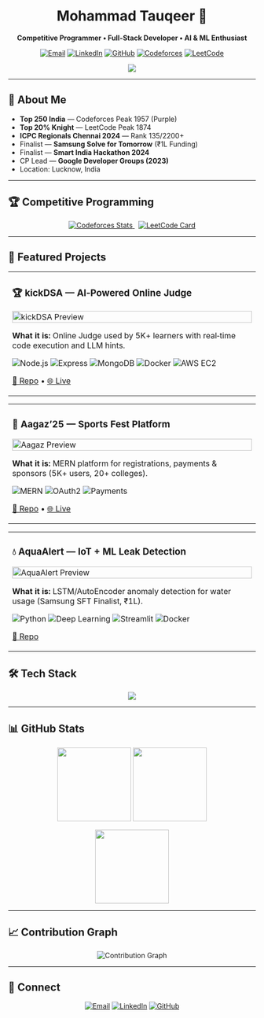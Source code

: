 <!-- Profile README for Mohammad Tauqeer -->
<div align="center">

# Mohammad Tauqeer 👋  
**Competitive Programmer • Full-Stack Developer • AI & ML Enthusiast**

[![Email](https://img.shields.io/badge/Email-Contact-blue?style=flat&logo=gmail)](mailto:Mtauqeer7770@gmail.com)
[![LinkedIn](https://img.shields.io/badge/LinkedIn-Connect-0A66C2?style=flat&logo=linkedin)]([https://linkedin.com/in/mohammad-tauqeer-ansari](https://www.linkedin.com/in/mohammad-tauqeer-a-642702258?utm_source=share&utm_campaign=share_via&utm_content=profile&utm_medium=android_app))
[![GitHub](https://img.shields.io/badge/GitHub-Follow-181717?style=flat&logo=github)](https://github.com/codeMaverick7770)
[![Codeforces](https://img.shields.io/badge/Codeforces-Purple%201957-1F8ACB?style=flat&logo=codeforces)](https://codeforces.com/profile/pedrosa)
[![LeetCode](https://img.shields.io/badge/LeetCode-Knight%201874-FFA116?style=flat&logo=leetcode)](https://leetcode.com/Mtauqeer7770)

![](https://komarev.com/ghpvc/?username=codeMaverick7770&color=0e75b6&style=flat)

</div>

---

## 🚀 About Me
- **Top 250 India** — Codeforces Peak 1957 (Purple)  
- **Top 20% Knight** — LeetCode Peak 1874  
- **ICPC Regionals Chennai 2024** — Rank 135/2200+  
- Finalist — **Samsung Solve for Tomorrow** (₹1L Funding)  
- Finalist — **Smart India Hackathon 2024**  
- CP Lead — **Google Developer Groups (2023)**  
- Location: Lucknow, India

---

## 🏆 Competitive Programming

<p align="center">
  <a href="https://codeforces.com/profile/pedrosa">
    <img src="https://codeforces-readme-stats.vercel.app/api/card?username=pedrosa&theme=github_dark" alt="Codeforces Stats" />
  </a>
  &nbsp;
  <a href="https://leetcode.com/Mtauqeer7770">
    <img src="https://leetcard.jacoblin.cool/Mtauqeer7770?theme=dark&font=Source%20Code%20Pro&ext=contest" alt="LeetCode Card" />
  </a>
</p>

---



## 🚀 Featured Projects

<table>
  <tr>
    <td>
      <h3>🏆 kickDSA — AI‑Powered Online Judge</h3>
      <a href="https://kickdsa.online/">
        <img src="https://i.postimg.cc/W43mbg32/image.png" alt="kickDSA Preview" width="100%" />
      </a>
      <p><b>What it is:</b> Online Judge used by 5K+ learners with real‑time code execution and LLM hints.</p>
      <p>
        <img alt="Node.js" src="https://img.shields.io/badge/Node.js-339933?logo=nodedotjs&logoColor=white&labelColor=000&style=flat" />
        <img alt="Express" src="https://img.shields.io/badge/Express-000?logo=express&logoColor=white&style=flat" />
        <img alt="MongoDB" src="https://img.shields.io/badge/MongoDB-47A248?logo=mongodb&logoColor=white&style=flat" />
        <img alt="Docker" src="https://img.shields.io/badge/Docker-2496ED?logo=docker&logoColor=white&style=flat" />
        <img alt="AWS EC2" src="https://img.shields.io/badge/AWS%20EC2-FF9900?logo=amazon-aws&logoColor=white&style=flat" />
      </p>
      <p>
        <a href="https://github.com/codeMaverick7770/kickDSA">🔗 Repo</a> •
        <a href="https://kickdsa.online/">🌐 Live</a>
      </p>
    </td>
  </tr>
</table>

<table>
  <tr>
    <td>
      <h3>🎯 Aagaz’25 — Sports Fest Platform</h3>
      <a href="https://aagaz25.online/">
        <img src="https://i.postimg.cc/L8yf75VG/image.png" alt="Aagaz Preview" width="100%" />
      </a>
      <p><b>What it is:</b> MERN platform for registrations, payments & sponsors (5K+ users, 20+ colleges).</p>
      <p>
        <img alt="MERN" src="https://img.shields.io/badge/MERN-3C3C3C?logo=react&logoColor=61DAFB&style=flat" />
        <img alt="OAuth2" src="https://img.shields.io/badge/OAuth2-3D3D3D?logo=openid&logoColor=white&style=flat" />
        <img alt="Payments" src="https://img.shields.io/badge/Payments-2C7?style=flat" />
      </p>
      <p>
        <a href="https://github.com/codeMaverick7770/aagaz25">🔗 Repo</a> •
        <a href="https://aagaz25.online/">🌐 Live</a>
      </p>
    </td>
  </tr>
</table>

<table>
  <tr>
    <td>
      <h3>💧 AquaAlert — IoT + ML Leak Detection</h3>
      <a href="#">
        <img src="https://i.postimg.cc/50yzbVsj/image.png" alt="AquaAlert Preview" width="100%" />
      </a>
      <p><b>What it is:</b> LSTM/AutoEncoder anomaly detection for water usage (Samsung SFT Finalist, ₹1L).</p>
      <p>
        <img alt="Python" src="https://img.shields.io/badge/Python-3776AB?logo=python&logoColor=white&style=flat" />
        <img alt="Deep Learning" src="https://img.shields.io/badge/Deep%20Learning-3A3A3A?logo=tensorflow&logoColor=white&style=flat" />
        <img alt="Streamlit" src="https://img.shields.io/badge/Streamlit-FF4B4B?logo=streamlit&logoColor=white&style=flat" />
        <img alt="Docker" src="https://img.shields.io/badge/Docker-2496ED?logo=docker&logoColor=white&style=flat" />
      </p>
      <p>
        <a href="https://github.com/codeMaverick7770/aquaalert">🔗 Repo</a>
      </p>
    </td>
  </tr>
</table>




## 🛠 Tech Stack

<p align="center">
  <img src="https://skillicons.dev/icons?i=java,python,javascript,nodejs,express,mongodb,react,tailwind,docker,aws,nginx,linux,git,githubactions,postman,figma" />
</p>

---

## 📊 GitHub Stats

<p align="center">
  <img src="https://github-readme-stats.vercel.app/api?username=codeMaverick7770&show_icons=true&theme=tokyonight&hide_border=true" height="150" />
  <img src="https://github-readme-stats.vercel.app/api/top-langs/?username=codeMaverick7770&layout=compact&theme=tokyonight&hide_border=true" height="150" />
</p>

<p align="center">
  <img src="https://streak-stats.demolab.com?user=codeMaverick7770&theme=tokyonight&hide_border=true" height="150" />
</p>

---

## 📈 Contribution Graph
<p align="center">
  <img src="https://github-readme-activity-graph.vercel.app/graph?username=codeMaverick7770&theme=tokyo-night&hide_border=true" alt="Contribution Graph" />
</p>

---

## 🤝 Connect
<p align="center">
  <a href="mailto:Mtauqeer7770@gmail.com"><img alt="Email" src="https://img.shields.io/badge/Email-red?style=for-the-badge&logo=gmail&logoColor=white" /></a>
  <a href="https://linkedin.com/in/mohammad-tauqeer-ansari"><img alt="LinkedIn" src="https://img.shields.io/badge/LinkedIn-blue?style=for-the-badge&logo=linkedin&logoColor=white" /></a>
  <a href="https://github.com/codeMaverick7770"><img alt="GitHub" src="https://img.shields.io/badge/GitHub-black?style=for-the-badge&logo=github&logoColor=white" /></a>
</p>
